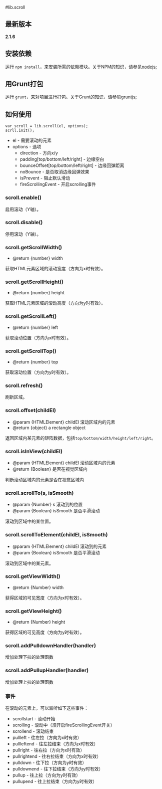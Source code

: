 #lib.scroll

## 最新版本

**2.1.6**

## 安装依赖

运行 `npm install`，来安装所需的依赖模块。关于NPM的知识，请参见[nodejs](http://nodejs.org/);

## 用Grunt打包

运行 `grunt`，来对项目进行打包。关于Grunt的知识，请参见[gruntjs](http://gruntjs.com/);

## 如何使用

	var scroll = lib.scroll(el, options);
	scrll.init();

- el - 需要滚动的元素
- options - 选项
	- direction - 方向x/y
	- padding[top/bottom/left/right] - 边缘空白
	- bounceOffset[top/bottom/left/right] - 边缘回弹距离
	- noBounce - 是否取消边缘回弹效果
	- isPrevent - 阻止默认滑动
	- fireScrollingEvent - 开启scrolling事件


### scroll.enable()

启用滚动（Y轴）。

### scroll.disable()

停用滚动（Y轴）。

### scroll.getScrollWidth()

* @return {number} width

获取HTML元素区域的滚动宽度（方向为x时有效）。

### scroll.getScrollHeight()

* @return {number} height

获取HTML元素区域的滚动高度（方向为y时有效）。

### scroll.getScrollLeft()

* @return {number} left

获取滚动位置（方向为x时有效）。

### scroll.getScrollTop()

* @return {number} top

获取滚动位置（方向为y时有效）。

### scroll.refresh()

刷新区域。

### scroll.offset(childEl)

* @param {HTMLElement} childEl 滚动区域内的元素
* @return {object} a rectangle object

返回区域内某元素的矩阵数据，包括`top/bottom/width/height/left/right`。

### scroll.isInView(childEl)

* @param {HTMLElement} childEl 滚动区域内的元素
* @return {Boolean} 是否在视觉区域内

判断滚动区域内的元素是否在视觉区域内

### scroll.scrollTo(s, isSmooth)

* @param {Number} s 滚动到的位置
* @param {Boolean} isSmooth 是否平滑滚动

滚动到区域中的某位置。

### scroll.scrollToElement(childEl, isSmooth)

* @param {HTMLElement} childEl 滚动到的元素
* @param {Boolean} isSmooth 是否平滑滚动

滚动到区域中的某元素。

### scroll.getViewWidth()

* @return {Number} width

获得区域的可见宽度（方向为x时有效）。

### scroll.getViewHeight()

* @return {Number} height

获得区域的可见高度（方向为y时有效）。

### scroll.addPulldownHandler(handler)

增加处理下拉的处理函数

### scroll.addPullupHandler(handler)

增加处理上拉的处理函数

### 事件

在滚动的元素上，可以监听如下这些事件：

- scrollstart - 滚动开始
- scrolling - 滚动中（须开启fireScrollingEvent开关）
- scrollend - 滚动结束
- pullleft - 往左拉（方向为x时有效）
- pullleftend - 往左拉结束（方向为x时有效）
- pullright - 往右拉（方向为x时有效）
- pullrightend - 往右拉结束（方向为x时有效）
- pulldown - 往下拉（方向为y时有效）
- pulldownend - 往下拉结束（方向为y时有效）
- pullup - 往上拉（方向为y时有效）
- pullupend - 往上拉结束（方向为y时有效）